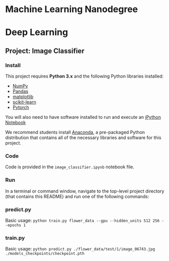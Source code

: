 # Machine Learning Nanodegree
# Deep Learning
## Project: Image Classifier
### Install

This project requires **Python 3.x** and the following Python libraries installed:

- [NumPy](http://www.numpy.org/)
- [Pandas](http://pandas.pydata.org)
- [matplotlib](http://matplotlib.org/)
- [scikit-learn](http://scikit-learn.org/stable/)
- [Pytorch](https://pytorch.org/)

You will also need to have software installed to run and execute an [iPython Notebook](http://ipython.org/notebook.html)

We recommend students install [Anaconda](https://www.continuum.io/downloads), a pre-packaged Python distribution that contains all of the necessary libraries and software for this project.

### Code

Code is provided in the `image_classifier.ipynb` notebook file.

### Run

In a terminal or command window, navigate to the top-level project directory (that contains this README) and run one of the following commands:

### predict.py

Basic usage: `python train.py flower_data --gpu --hidden_units 512 256 --epochs 1`


### train.py
Basic usage: `python predict.py ./flower_data/test/1/image_06743.jpg ./models_checkpoints/checkpoint.pth`

